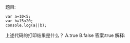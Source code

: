 题目:

    var a=10<5;
    var b=15<20;
    console.log(a||b);

上述代码的打印结果是什么？
A.true
B.false
答案:true
解释:
